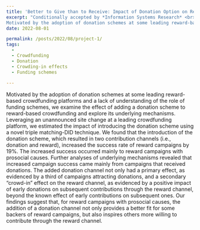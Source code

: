 ```yaml
---
title: 'Better to Give than to Receive: Impact of Donation Option on Reward-based Crowdfunding Campaigns'
excerpt: "Conditionally accepted by *Information Systems Research* <br><br> 
Motivated by the adoption of donation schemes at some leading reward-based crowdfunding platforms and a lack of understanding of the role of funding schemes, we examine the effect of adding a donation scheme to reward-based crowdfunding and explore its underlying mechanisms. Leveraging an unannounced site change at a leading crowdfunding platform, we estimated the impact of introducing the donation scheme using a novel triple matching-DID technique. We found that the introduction of the donation scheme, which resulted in two contribution channels (i.e., donation and reward), increased the success rate of reward campaigns by 19%. The increased success occurred mainly to reward campaigns with prosocial causes. Further analyses of underlying mechanisms revealed that increased campaign success came mainly from campaigns that received donations. The added donation channel not only had a primary effect, as evidenced by a third of campaigns attracting donations, and a secondary “crowd-in” effect on the reward channel, as evidenced by a positive impact of early donations on subsequent contributions through the reward channel, beyond the known effect of early contributions on subsequent ones. Our findings suggest that, for reward campaigns with prosocial causes, the addition of a donation channel not only provides a better fit for some backers of reward campaigns, but also inspires others more willing to contribute through the reward channel."
date: 2022-08-01

permalink: /posts/2022/08/project-1/
tags:
  - 
  - Crowdfunding
  - Donation
  - Crowding-in effects
  - Funding schemes 
  
---
```


Motivated by the adoption of donation schemes at some leading reward-based crowdfunding platforms and a lack of understanding of the role of funding schemes, we examine the effect of adding a donation scheme to reward-based crowdfunding and explore its underlying mechanisms. Leveraging an unannounced site change at a leading crowdfunding platform, we estimated the impact of introducing the donation scheme using a novel triple matching-DID technique. We found that the introduction of the donation scheme, which resulted in two contribution channels (i.e., donation and reward), increased the success rate of reward campaigns by 19%. The increased success occurred mainly to reward campaigns with prosocial causes. Further analyses of underlying mechanisms revealed that increased campaign success came mainly from campaigns that received donations. The added donation channel not only had a primary effect, as evidenced by a third of campaigns attracting donations, and a secondary “crowd-in” effect on the reward channel, as evidenced by a positive impact of early donations on subsequent contributions through the reward channel, beyond the known effect of early contributions on subsequent ones. Our findings suggest that, for reward campaigns with prosocial causes, the addition of a donation channel not only provides a better fit for some backers of reward campaigns, but also inspires others more willing to contribute through the reward channel.